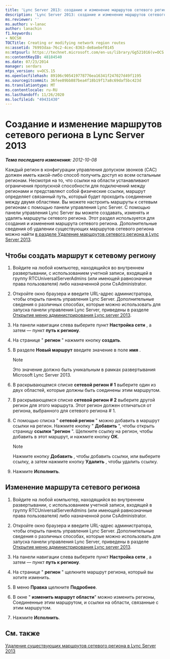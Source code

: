 ```yaml
---
title: 'Lync Server 2013: создание и изменение маршрутов сетевого региона'
description: 'Lync Server 2013: создание и изменение маршрутов сетевого региона.'
ms.reviewer: ''
ms.author: v-lanac
author: lanachin
f1.keywords:
- NOCSH
TOCTitle: Creating or modifying network region routes
ms:assetid: 76993daa-76c2-4cec-8363-de8aebef0145
ms:mtpsurl: https://technet.microsoft.com/en-us/library/Gg521016(v=OCS.15)
ms:contentKeyID: 48184540
ms.date: 07/23/2014
manager: serdars
mtps_version: v=OCS.15
ms.openlocfilehash: 89106c905419778776ea16341f247027d49f1195
ms.sourcegitcommit: 36fee89bb887bea4f18b19f17a8c69daf5bc423d
ms.translationtype: MT
ms.contentlocale: ru-RU
ms.lasthandoff: 11/26/2020
ms.locfileid: "49431430"
---
```

# <a name="creating-or-modifying-network-region-routes-in-lync-server-2013"></a>Создание и изменение маршрутов сетевого региона в Lync Server 2013

<div data-xmlns="http://www.w3.org/1999/xhtml">

<div class="topic" data-xmlns="http://www.w3.org/1999/xhtml" data-msxsl="urn:schemas-microsoft-com:xslt" data-cs="https://msdn.microsoft.com/">

<div data-asp="https://msdn2.microsoft.com/asp">



</div>

<div id="mainSection">

<div id="mainBody">

<span> </span>

_**Тема последнего изменения:** 2012-10-08_

Каждый регион в конфигурации управления допуском звонков (CAC) должен иметь какой-либо способ получить доступ ко всем остальным регионам. Несмотря на то, что ссылки на области устанавливают ограничения пропускной способности для подключений между регионами и представляют собой физические ссылки, маршрут определяет связанный путь, который будет проходить соединение между двумя областями. Вы можете настроить маршруты к сетевым регионам с помощью панели управления Lync Server. С помощью панели управления Lync Server вы можете создавать, изменять и удалять маршруты сетевого региона. Этот раздел используется для создания и изменения маршрута сетевого региона. Дополнительные сведения об удалении существующих маршрутов сетевого региона можно найти [в разделе Удаление маршрутов сетевого региона в Lync Server 2013](lync-server-2013-deleting-existing-network-region-routes.md).

<div>

## <a name="to-create-a-network-region-route"></a>Чтобы создать маршрут к сетевому региону

1.  Войдите на любой компьютер, находящийся во внутреннем развертывании, с использованием учетной записи, входящей в группу RTCUniversalServerAdmins (или имеющей равнозначные права пользователя) либо назначенной роли CsAdministrator.

2.  Откройте окно браузера и введите URL-адрес администратора, чтобы открыть панель управления Lync Server. Дополнительные сведения о различных способах, которые можно использовать для запуска панели управления Lync Server, приведены в разделе [Открытие меню администрирования Lync server 2013](lync-server-2013-open-lync-server-administrative-tools.md).

3.  На панели навигации слева выберите пункт **Настройка сети** , а затем — пункт **путь к региону**.

4.  На странице " **регион** " нажмите кнопку **создать**.

5.  В разделе **Новый маршрут** введите значение в поле **имя** .
    
    <div>
    

    > [!NOTE]  
    > Это значение должно быть уникальным в рамках развертывания Microsoft Lync Server 2013.

    
    </div>

6.  В раскрывающемся списке **сетевой регион \# 1** выберите один из двух областей, которые должны быть соединены этим маршрутом.

7.  В раскрывающемся списке **сетевой регион \# 2** выберите другой регион для этого маршрута. Этот регион должен отличаться от региона, выбранного для сетевого региона \# 1.

8.  С помощью списка " **сетевой регион** " можно добавить в маршрут ссылки на регион. Нажмите кнопку " **Добавить** ", чтобы открыть страницу **ссылки "регион** ". Щелкните ссылку на регион, чтобы добавить в этот маршрут, и нажмите кнопку **ОК**.
    
    <div>
    

    > [!NOTE]  
    > Нажмите кнопку <STRONG>Добавить</STRONG> , чтобы добавить ссылки, или выберите ссылку, а затем нажмите кнопку <STRONG>Удалить</STRONG> , чтобы удалить ссылку.

    
    </div>

9.  Нажмите **Исполнить**.

</div>

<div>

## <a name="to-modify-a-network-region-route"></a>Изменение маршрута сетевого региона

1.  Войдите на любой компьютер, находящийся во внутреннем развертывании, с использованием учетной записи, входящей в группу RTCUniversalServerAdmins (или имеющей равнозначные права пользователя) либо назначенной роли CsAdministrator.

2.  Откройте окно браузера и введите URL-адрес администратора, чтобы открыть панель управления Lync Server. Дополнительные сведения о различных способах, которые можно использовать для запуска панели управления Lync Server, приведены в разделе [Открытие меню администрирования Lync server 2013](lync-server-2013-open-lync-server-administrative-tools.md).

3.  На панели навигации слева выберите пункт **Настройка сети** , а затем — пункт **путь к региону**.

4.  На странице " **регион** " щелкните маршрут региона, который вы хотите изменить.

5.  В меню **Правка** щелкните **Подробнее**.

6.  В окне " **изменить маршрут области**" можно изменить регионы, Соединенные этим маршрутом, и ссылки на области, связанные с этим маршрутом.

7.  Нажмите **Исполнить**.

</div>

<div>

## <a name="see-also"></a>См. также


[Удаление существующих маршрутов сетевого региона в Lync Server 2013](lync-server-2013-deleting-existing-network-region-routes.md)  
  

</div>

</div>

<span> </span>

</div>

</div>

</div>

